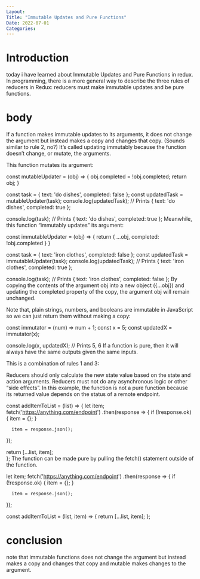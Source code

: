 ```yaml
---
Layout:
Title: "Immutable Updates and Pure Functions"
Date: 2022-07-01
Categories:
---
```


# Introduction
today i have learned about Immutable Updates and Pure Functions in 
redux.
In programming, there is a more general way to describe the three rules of reducers in Redux: reducers must make immutable updates and be pure functions.

# body
If a function makes immutable updates to its arguments, it does not change the argument but instead makes a copy and changes that copy. 
(Sounds similar to rule 2, no?) It’s called updating immutably because the function doesn’t change, or mutate, the arguments.

This function mutates its argument:

const mutableUpdater = (obj) => {
  obj.completed = !obj.completed;
  return obj;
}
 
const task = { text: 'do dishes', completed: false };
const updatedTask = mutableUpdater(task);
console.log(updatedTask); 
// Prints { text: 'do dishes', completed: true };
 
console.log(task); 
// Prints { text: 'do dishes', completed: true };
Meanwhile, this function “immutably updates” its argument:

const immutableUpdater = (obj) => {
  return {
    ...obj,
    completed: !obj.completed
  }
}
 
const task = { text: 'iron clothes', completed: false };
const updatedTask = immutableUpdater(task);
console.log(updatedTask); 
// Prints { text: 'iron clothes', completed: true };
 
console.log(task); 
// Prints { text: 'iron clothes', completed: false };
By copying the contents of the argument obj into a new object ({...obj}) and updating the completed property of the copy, 
the argument obj will remain unchanged.

Note that, plain strings, numbers, and booleans are immutable in JavaScript so we can just return them without making a copy:

const immutator = (num) => num + 1;
const x = 5;
const updatedX = immutator(x);
 
console.log(x, updatedX); // Prints 5, 6
If a function is pure, then it will always have the same outputs given the same inputs.

This is a combination of rules 1 and 3:

Reducers should only calculate the new state value based on the state and action arguments.
Reducers must not do any asynchronous logic or other “side effects”.
In this example, 
the function is not a pure function because its returned value depends on the status of a remote endpoint.

const addItemToList = (list) => {
  let item;
  fetch('https://anything.com/endpoint')
    .then(response => {
      if (!response.ok) {
        item = {};
      }
 
      item = response.json();
   });
 
   return [...list, item];  
};
The function can be made pure by pulling the fetch() statement outside of the function.

let item;
  fetch('https://anything.com/endpoint')
    .then(response => {
      if (!response.ok) {
        item = {};
      }
 
      item = response.json();
   });
 
const addItemToList = (list, item) => {
    return [...list, item];
};

# conclusion
note that immutable functions does not change the argument but instead makes a copy and changes that copy and
mutable makes changes to the argument.